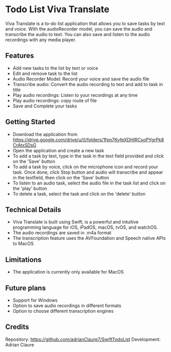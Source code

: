 # Todo List Viva Translate

Viva Translate is a to-do list application that allows you to save tasks by text and voice. With the audioRecorder model, you can save the audio and transcribe the audio to text. You can also save and listen to the audio recordings with any media player.

## Features

- Add new tasks to the list by text or voice
- Edit and remove task to the list
- Audio Recorder Model: Record your voice and save the audio file
- Transcribe audio: Convert the audio recording to text and add to task in title
- Play audio recordings: Listen to your recordings at any time
- Play audio recordings: copy route of file
- Save and Complete your tasks

## Getting Started

- Download the application from https://drive.google.com/drive/u/0/folders/1fpn7KyfeXDHIRCsoPYgrPk8CrAtxSDsG
- Open the application and create a new task
- To add a task by text, type in the task in the text field provided and click on the 'Save' button
- To add a task by voice, click on the microphone icon and record your task. Once done, click Stop button and audio will transcribe and appear in the textfield, then click on the 'Save' button
- To listen to an audio task, select the audio file in the task list and click on the 'play' button
- To delete a task, select the task and click on the 'delete' button

## Technical Details

- Viva Translate is built using Swift, is a powerful and intuitive programming language for iOS, iPadOS, macOS, tvOS, and watchOS. 
- The audio recordings are saved in .m4a format
- The transcription feature uses the AVFoundation and Speech native APIs to MacOS

## Limitations

- The application is currently only available for MacOS

## Future plans

- Support for Windows
- Option to save audio recordings in different formats
- Option to choose different transcription engines

## Credits

Repository: https://github.com/adrianClaure7/SwiftTodoList
Development: Adrian Claure


